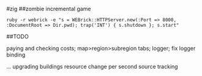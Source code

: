 #zig
##zombie incremental game

`ruby -r webrick -e "s = WEBrick::HTTPServer.new(:Port => 8000, :DocumentRoot => Dir.pwd); trap('INT') { s.shutdown }; s.start"`

##TODO

paying and checking costs;
map>region>subregion tabs;
logger;
fix logger binding

...
upgrading buildings
resource change per second source tracking
